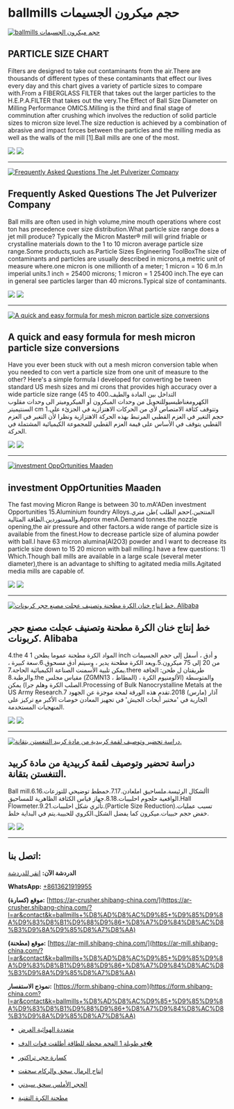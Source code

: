 # ballmills حجم ميكرون الجسيمات

<a href="https://swt.shibang-china.com/?l=ar&img&k=ballmills+%D8%AD%D8%AC%D9%85+%D9%85%D9%8A%D9%83%D8%B1%D9%88%D9%86+%D8%A7%D9%84%D8%AC%D8%B3%D9%8A%D9%85%D8%A7%D8%AA" target="_blank">![ballmills حجم ميكرون الجسيمات](http://static.shibang-china.com/all-800x300/1118.jpg)</a>

## PARTICLE SIZE CHART
Filters are designed to take out contaminants from the air.There are thousands of different types of these contaminants that effect our lives every day and this chart gives a variety of particle sizes to compare with.From a FIBERGLASS FILTER that takes out the larger particles to the H.E.P.A.FILTER that takes out the very.The Effect of Ball Size Diameter on Milling Performance OMICS.Milling is the third and final stage of comminution after crushing which involves the reduction of solid particle sizes to micron size level.The size reduction is achieved by a combination of abrasive and impact forces between the particles and the milling media as well as the walls of the mill [1].Ball mills are one of the most.


<a href="https://whatsapp.shibangsoft.com/WhatsApp.php" target="_blank" title="WhatsApp">![](http://static.shibang-china.com/icon/whatsapp.png)</a> <a href="https://swt.shibang-china.com/?l=ar&icon&k=ballmills+%D8%AD%D8%AC%D9%85+%D9%85%D9%8A%D9%83%D8%B1%D9%88%D9%86+%D8%A7%D9%84%D8%AC%D8%B3%D9%8A%D9%85%D8%A7%D8%AA" target="_blank">![](http://static.shibang-china.com/icon/chat-ar.png)</a>

---

<a href="https://swt.shibang-china.com/?l=ar&img&k=ballmills+%D8%AD%D8%AC%D9%85+%D9%85%D9%8A%D9%83%D8%B1%D9%88%D9%86+%D8%A7%D9%84%D8%AC%D8%B3%D9%8A%D9%85%D8%A7%D8%AA" target="_blank">![Frequently Asked Questions The Jet Pulverizer Company](http://static.shibang-china.com/all-800x300/439.jpg)</a>

## Frequently Asked Questions The Jet Pulverizer Company
Ball mills are often used in high volume,mine mouth operations where cost ton has precedence over size distribution.What particle size range does a jet mill produce? Typically the Micron Master® mill will grind friable or crystalline materials down to the 1 to 10 micron average particle size range.Some products,such as.Particle Sizes Engineering ToolBoxThe size of contaminants and particles are usually described in microns,a metric unit of measure where.one micron is one millionth of a meter; 1 micron = 10 6 m.In imperial units.1 inch = 25400 microns; 1 micron = 1 25400 inch.The eye can in general see particles larger than 40 microns.Typical size of contaminants.


<a href="https://whatsapp.shibangsoft.com/WhatsApp.php" target="_blank" title="WhatsApp">![](http://static.shibang-china.com/icon/whatsapp.png)</a> <a href="https://swt.shibang-china.com/?l=ar&icon&k=ballmills+%D8%AD%D8%AC%D9%85+%D9%85%D9%8A%D9%83%D8%B1%D9%88%D9%86+%D8%A7%D9%84%D8%AC%D8%B3%D9%8A%D9%85%D8%A7%D8%AA" target="_blank">![](http://static.shibang-china.com/icon/chat-ar.png)</a>

---

<a href="https://swt.shibang-china.com/?l=ar&img&k=ballmills+%D8%AD%D8%AC%D9%85+%D9%85%D9%8A%D9%83%D8%B1%D9%88%D9%86+%D8%A7%D9%84%D8%AC%D8%B3%D9%8A%D9%85%D8%A7%D8%AA" target="_blank">![A quick and easy formula for mesh micron particle size conversions](http://static.shibang-china.com/all-800x300/1484.jpg)</a>

## A quick and easy formula for mesh micron particle size conversions
Have you ever been stuck with out a mesh micron conversion table when you needed to con vert a particle size from one unit of measure to the other? Here&#39;s a simple formula I developed for converting be tween standard US mesh sizes and mi crons that provides high accuracy over a wide particle size range (45 to 400.التداخل بين المادة والطيف الكهرومغناطيسيوللتحويل من وحدات الميكرون أو الميكروميتر الى وحدات مقلوب السنتيميتر cm 1.وتتوقف كثافة الامتصاص لأي من الحركات الاهتزازية في الجزئء على حجم التغير في العزم القطبي المرتبط بهذه الحركة الاهتزازية ونظرا لأن التغير في العزم القطبي يتوقف في الأساس على قيمة العزم القطبي للمجموعة الكيميائية المشتملة في الحركة.


<a href="https://whatsapp.shibangsoft.com/WhatsApp.php" target="_blank" title="WhatsApp">![](http://static.shibang-china.com/icon/whatsapp.png)</a> <a href="https://swt.shibang-china.com/?l=ar&icon&k=ballmills+%D8%AD%D8%AC%D9%85+%D9%85%D9%8A%D9%83%D8%B1%D9%88%D9%86+%D8%A7%D9%84%D8%AC%D8%B3%D9%8A%D9%85%D8%A7%D8%AA" target="_blank">![](http://static.shibang-china.com/icon/chat-ar.png)</a>

---

<a href="https://swt.shibang-china.com/?l=ar&img&k=ballmills+%D8%AD%D8%AC%D9%85+%D9%85%D9%8A%D9%83%D8%B1%D9%88%D9%86+%D8%A7%D9%84%D8%AC%D8%B3%D9%8A%D9%85%D8%A7%D8%AA" target="_blank">![investment OppOrtunities Maaden](http://static.shibang-china.com/all-800x300/690.jpg)</a>

## investment OppOrtunities Maaden
The fast moving Micron Range is between 30 to.mA&#39;ADen investment Opportunities 15.Aluminium foundry Alloys.حجم الطلب )طن متري(.المنتجين والمستوردين.الطاقة المثالية.Approx menA.Demand tonnes.the nozzle opening,the air pressure and other factors.a wide range of particle size is available from the finest.How to decrease particle size of alumina powder with ball.I have 63 micron alumina(Al2O3) powder and I want to decrease its particle size down to 15 20 micron with ball milling.I have a few questions: 1) Which.Though ball mills are available in a large scale (several meter diameter),there is an advantage to shifting to agitated media mills.Agitated media mills are capable of.


<a href="https://whatsapp.shibangsoft.com/WhatsApp.php" target="_blank" title="WhatsApp">![](http://static.shibang-china.com/icon/whatsapp.png)</a> <a href="https://swt.shibang-china.com/?l=ar&icon&k=ballmills+%D8%AD%D8%AC%D9%85+%D9%85%D9%8A%D9%83%D8%B1%D9%88%D9%86+%D8%A7%D9%84%D8%AC%D8%B3%D9%8A%D9%85%D8%A7%D8%AA" target="_blank">![](http://static.shibang-china.com/icon/chat-ar.png)</a>

---

<a href="https://swt.shibang-china.com/?l=ar&img&k=ballmills+%D8%AD%D8%AC%D9%85+%D9%85%D9%8A%D9%83%D8%B1%D9%88%D9%86+%D8%A7%D9%84%D8%AC%D8%B3%D9%8A%D9%85%D8%A7%D8%AA" target="_blank">![خط إنتاج خنان الكرة مطحنة وتصنيف عجلت مصنع حجر كربونات. Alibaba](http://static.shibang-china.com/all-800x300/683.jpg)</a>

## خط إنتاج خنان الكرة مطحنة وتصنيف عجلت مصنع حجر كربونات. Alibaba
4.the المواد الكرة مطحنة عموما يطحن 1 4 inch و أدق ، أسفل إلى حجم الجسيمات من 20 إلى 75 ميكرون.5.ويعد الكرة مطحنة يدير ، وسيتم أدق مسحوق.6.سعة كبيرة ، يمكن تلبية الأسمنت الصناعة الكيميائية الحاجة.7.there طريقتان ل طحن: الجافة والرطبة.8.the مقياس مجلس (ZGMN13 ، المطاط) والمتوسطة (الألومنيوم الكرة ، الصلب الكرة وهلم جرا) يمكن.Processing of Bulk Nanocrystalline Metals at the US Army Research.7 آذار (مارس) 2018.تقدم هذه الورقة لمحة موجزة عن الجهود الجارية في &#39;مختبر أبحاث الجيش&#39; في تجهيز المعادن خوصات الأكبر مع تركيز على المنهجيات المستخدمة.


<a href="https://whatsapp.shibangsoft.com/WhatsApp.php" target="_blank" title="WhatsApp">![](http://static.shibang-china.com/icon/whatsapp.png)</a> <a href="https://swt.shibang-china.com/?l=ar&icon&k=ballmills+%D8%AD%D8%AC%D9%85+%D9%85%D9%8A%D9%83%D8%B1%D9%88%D9%86+%D8%A7%D9%84%D8%AC%D8%B3%D9%8A%D9%85%D8%A7%D8%AA" target="_blank">![](http://static.shibang-china.com/icon/chat-ar.png)</a>

---

<a href="https://swt.shibang-china.com/?l=ar&img&k=ballmills+%D8%AD%D8%AC%D9%85+%D9%85%D9%8A%D9%83%D8%B1%D9%88%D9%86+%D8%A7%D9%84%D8%AC%D8%B3%D9%8A%D9%85%D8%A7%D8%AA" target="_blank">![دراسة تحضير وتوصيف لقمة كربيدية من مادة كربيد التنغستن بتقانة.](http://static.shibang-china.com/all-800x300/1144.jpg)</a>

## دراسة تحضير وتوصيف لقمة كربيدية من مادة كربيد التنغستن بتقانة.
Ball mill.6.16.األشكال الرئيسة.ملساحيق املعادن.7.17.خمطط توضيحي للتوزعات الواقعية حلجوم احلبيبات.8.18.جهاز قياس الكثافة الظاهرية للمساحيق.Hall Flowmeter.9.21.تأثري شكل احلبيبات.(Particle Size Reduction).تسبب عمليات خفض حجم حبيبات.ميكرون كما يفضل الشكل.الكروي للحبيبة.يتم في البداية خلط.

<a href="https://whatsapp.shibangsoft.com/WhatsApp.php" target="_blank" title="WhatsApp">![](http://static.shibang-china.com/icon/whatsapp.png)</a> <a href="https://swt.shibang-china.com/?l=ar&icon&k=ballmills+%D8%AD%D8%AC%D9%85+%D9%85%D9%8A%D9%83%D8%B1%D9%88%D9%86+%D8%A7%D9%84%D8%AC%D8%B3%D9%8A%D9%85%D8%A7%D8%AA" target="_blank">![](http://static.shibang-china.com/icon/chat-ar.png)</a>

---
## اتصل بنا:

**الدردشة الآن:** [انقر للدردشة](https://swt.shibang-china.com?l=ar&contact&k=ballmills+%D8%AD%D8%AC%D9%85+%D9%85%D9%8A%D9%83%D8%B1%D9%88%D9%86+%D8%A7%D9%84%D8%AC%D8%B3%D9%8A%D9%85%D8%A7%D8%AA)

**WhatsApp:**  [+8613621919955](https://whatsapp.shibangsoft.com/WhatsApp.php)

**موقع (كسارة):** [https://ar-crusher.shibang-china.com/](https://ar-crusher.shibang-china.com/?l=ar&contact&k=ballmills+%D8%AD%D8%AC%D9%85+%D9%85%D9%8A%D9%83%D8%B1%D9%88%D9%86+%D8%A7%D9%84%D8%AC%D8%B3%D9%8A%D9%85%D8%A7%D8%AA)

**موقع (مطحنة):** [https://ar-mill.shibang-china.com/](https://ar-mill.shibang-china.com/?l=ar&contact&k=ballmills+%D8%AD%D8%AC%D9%85+%D9%85%D9%8A%D9%83%D8%B1%D9%88%D9%86+%D8%A7%D9%84%D8%AC%D8%B3%D9%8A%D9%85%D8%A7%D8%AA)

**نموذج الاستفسار:** [https://form.shibang-china.com](https://form.shibang-china.com?l=ar&contact&k=ballmills+%D8%AD%D8%AC%D9%85+%D9%85%D9%8A%D9%83%D8%B1%D9%88%D9%86+%D8%A7%D9%84%D8%AC%D8%B3%D9%8A%D9%85%D8%A7%D8%AA)

* [متعددة الهوائية الغرض](../26/%D9%85%D8%AA%D8%B9%D8%AF%D8%AF%D8%A9%20%D8%A7%D9%84%D9%87%D9%88%D8%A7%D8%A6%D9%8A%D8%A9%20%D8%A7%D9%84%D8%BA%D8%B1%D8%B6.md)

* [فو طويلة 1 الفحم محطة للطاقة أطلقت قوات الدف�](../26/%D9%81%D9%88%20%D8%B7%D9%88%D9%8A%D9%84%D8%A9%201%20%D8%A7%D9%84%D9%81%D8%AD%D9%85%20%D9%85%D8%AD%D8%B7%D8%A9%20%D9%84%D9%84%D8%B7%D8%A7%D9%82%D8%A9%20%D8%A3%D8%B7%D9%84%D9%82%D8%AA%20%D9%82%D9%88%D8%A7%D8%AA%20%D8%A7%D9%84%D8%AF%D9%81%EF%BF%BD.md)

* [كسارة حجر تراكتور](../28/%D9%83%D8%B3%D8%A7%D8%B1%D8%A9%20%D8%AD%D8%AC%D8%B1%20%D8%AA%D8%B1%D8%A7%D9%83%D8%AA%D9%88%D8%B1.md)

* [إنتاج الرمال سحق والركام سحقت](../26/%D8%A5%D9%86%D8%AA%D8%A7%D8%AC%20%D8%A7%D9%84%D8%B1%D9%85%D8%A7%D9%84%20%D8%B3%D8%AD%D9%82%20%D9%88%D8%A7%D9%84%D8%B1%D9%83%D8%A7%D9%85%20%D8%B3%D8%AD%D9%82%D8%AA.md)

* [الحجر الأملس سحق سيدني](../27/%D8%A7%D9%84%D8%AD%D8%AC%D8%B1%20%D8%A7%D9%84%D8%A3%D9%85%D9%84%D8%B3%20%D8%B3%D8%AD%D9%82%20%D8%B3%D9%8A%D8%AF%D9%86%D9%8A.md)

* [مطحنة الكرة التقنية](../29/%D9%85%D8%B7%D8%AD%D9%86%D8%A9%20%D8%A7%D9%84%D9%83%D8%B1%D8%A9%20%D8%A7%D9%84%D8%AA%D9%82%D9%86%D9%8A%D8%A9.md)